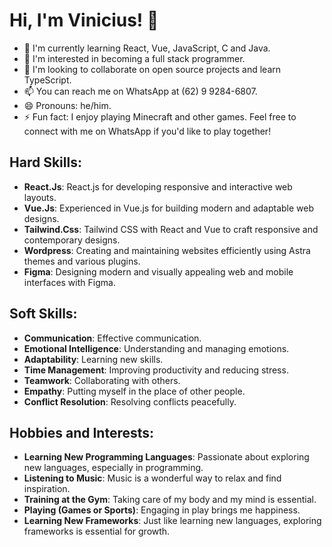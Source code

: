 # Hi, I'm Vinicius! 👋

- 🌱 I'm currently learning React, Vue, JavaScript, C and Java.
- 👀 I'm interested in becoming a full stack programmer.
- 💞️ I'm looking to collaborate on open source projects and learn TypeScript.
- 📫 You can reach me on WhatsApp at (62) 9 9284-6807.
- 😄 Pronouns: he/him.
- ⚡ Fun fact: I enjoy playing Minecraft and other games. Feel free to connect with me on WhatsApp if you'd like to play together!

## Hard Skills:
- **React.Js**: React.js for developing responsive and interactive web layouts.
- **Vue.Js**: Experienced in Vue.js for building modern and adaptable web designs.
- **Tailwind.Css**: Tailwind CSS with React and Vue to craft responsive and contemporary designs.
- **Wordpress**: Creating and maintaining websites efficiently using Astra themes and various plugins.
- **Figma**: Designing modern and visually appealing web and mobile interfaces with Figma.

## Soft Skills:
- **Communication**: Effective communication.
- **Emotional Intelligence**: Understanding and managing emotions.
- **Adaptability**: Learning new skills.
- **Time Management**: Improving productivity and reducing stress.
- **Teamwork**: Collaborating with others.
- **Empathy**: Putting myself in the place of other people.
- **Conflict Resolution**: Resolving conflicts peacefully.

## Hobbies and Interests:
- **Learning New Programming Languages**: Passionate about exploring new languages, especially in programming.
- **Listening to Music**: Music is a wonderful way to relax and find inspiration.
- **Training at the Gym**: Taking care of my body and my mind is essential.
- **Playing (Games or Sports)**: Engaging in play brings me happiness.
- **Learning New Frameworks**: Just like learning new languages, exploring frameworks is essential for growth.
